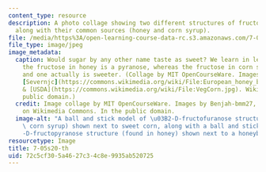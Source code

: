 ```yaml
---
content_type: resource
description: A photo collage showing two different structures of fructose molecules,
  along with their common sources (honey and corn syrup).
file: /media/https%3A/open-learning-course-data-rc.s3.amazonaws.com/7-05-general-biochemistry-spring-2020/72c5cf305a4627c34c8e9935ab520725_7-05s20-th.jpg
file_type: image/jpeg
image_metadata:
  caption: Would sugar by any other name taste as sweet? We learn in lecture 12 that
    the fructose in honey is a pyranose, whereas the fructose in corn syrup is a furanose,
    and one actually is sweeter. (Collage by MIT OpenCourseWare. Images by [Benjah-bmm27](https://en.wikipedia.org/wiki/Fructose#/media/File:Beta-D-fructofuranose-from-xtal-view-1-3D-bs-17.png),
    [Severnjc](https://commons.wikimedia.org/wiki/File:European_honey_bee_extracts_nectar.jpg),
    & [USDA](https://commons.wikimedia.org/wiki/File:VegCorn.jpg). Wikimedia Commons,
    public domain.)
  credit: Image collage by MIT OpenCourseWare. Images by Benjah-bmm27, Severnjc, USDA,
    on Wikimedia Commons. In the public domain.
  image-alt: "A ball and stick model of \u03B2-D-fructofuranose structure (found in\
    \ corn syrup) shown next to sweet corn, along with a ball and stick model of \u03B2\
    -D-fructopyranose structure (found in honey) shown next to a honeybee and flower."
resourcetype: Image
title: 7-05s20-th
uid: 72c5cf30-5a46-27c3-4c8e-9935ab520725
---
```

